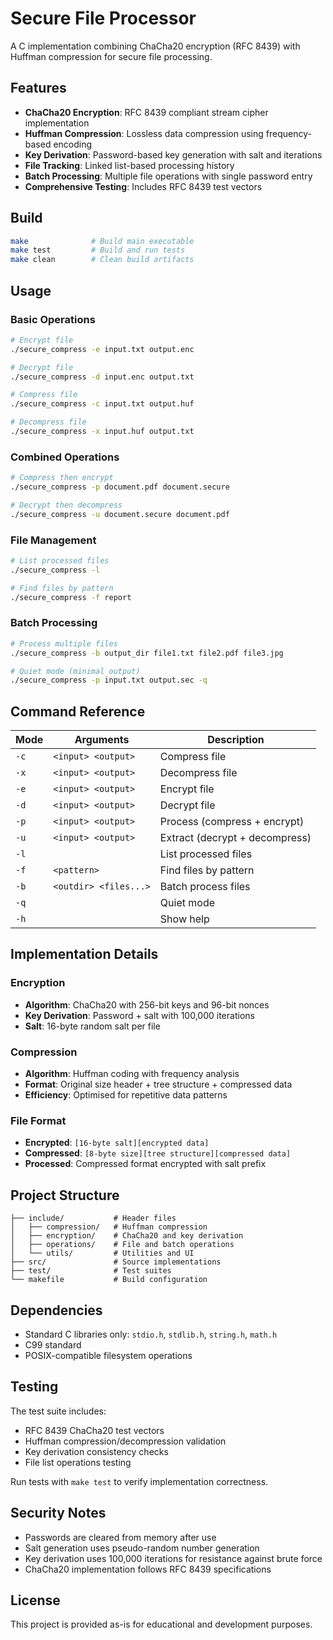 # Secure File Processor

A C implementation combining ChaCha20 encryption (RFC 8439) with Huffman compression for secure file processing.

## Features

- **ChaCha20 Encryption**: RFC 8439 compliant stream cipher implementation
- **Huffman Compression**: Lossless data compression using frequency-based encoding
- **Key Derivation**: Password-based key generation with salt and iterations  
- **File Tracking**: Linked list-based processing history
- **Batch Processing**: Multiple file operations with single password entry
- **Comprehensive Testing**: Includes RFC 8439 test vectors

## Build

```bash
make              # Build main executable
make test         # Build and run tests
make clean        # Clean build artifacts
```

## Usage

### Basic Operations
```bash
# Encrypt file
./secure_compress -e input.txt output.enc

# Decrypt file  
./secure_compress -d input.enc output.txt

# Compress file
./secure_compress -c input.txt output.huf

# Decompress file
./secure_compress -x input.huf output.txt
```

### Combined Operations
```bash
# Compress then encrypt
./secure_compress -p document.pdf document.secure

# Decrypt then decompress
./secure_compress -u document.secure document.pdf
```

### File Management
```bash
# List processed files
./secure_compress -l

# Find files by pattern
./secure_compress -f report
```

### Batch Processing
```bash
# Process multiple files
./secure_compress -b output_dir file1.txt file2.pdf file3.jpg

# Quiet mode (minimal output)
./secure_compress -p input.txt output.sec -q
```

## Command Reference

| Mode | Arguments | Description |
|------|-----------|-------------|
| `-c` | `<input> <output>` | Compress file |
| `-x` | `<input> <output>` | Decompress file |
| `-e` | `<input> <output>` | Encrypt file |
| `-d` | `<input> <output>` | Decrypt file |
| `-p` | `<input> <output>` | Process (compress + encrypt) |
| `-u` | `<input> <output>` | Extract (decrypt + decompress) |
| `-l` | | List processed files |
| `-f` | `<pattern>` | Find files by pattern |
| `-b` | `<outdir> <files...>` | Batch process files |
| `-q` | | Quiet mode |
| `-h` | | Show help |

## Implementation Details

### Encryption
- **Algorithm**: ChaCha20 with 256-bit keys and 96-bit nonces
- **Key Derivation**: Password + salt with 100,000 iterations
- **Salt**: 16-byte random salt per file

### Compression  
- **Algorithm**: Huffman coding with frequency analysis
- **Format**: Original size header + tree structure + compressed data
- **Efficiency**: Optimised for repetitive data patterns

### File Format
- **Encrypted**: `[16-byte salt][encrypted data]`
- **Compressed**: `[8-byte size][tree structure][compressed data]`
- **Processed**: Compressed format encrypted with salt prefix

## Project Structure

```
├── include/           # Header files
│   ├── compression/   # Huffman compression
│   ├── encryption/    # ChaCha20 and key derivation  
│   ├── operations/    # File and batch operations
│   └── utils/         # Utilities and UI
├── src/               # Source implementations
├── test/              # Test suites
└── makefile           # Build configuration
```

## Dependencies

- Standard C libraries only: `stdio.h`, `stdlib.h`, `string.h`, `math.h`
- C99 standard
- POSIX-compatible filesystem operations

## Testing

The test suite includes:
- RFC 8439 ChaCha20 test vectors
- Huffman compression/decompression validation
- Key derivation consistency checks
- File list operations testing

Run tests with `make test` to verify implementation correctness.

## Security Notes

- Passwords are cleared from memory after use
- Salt generation uses pseudo-random number generation
- Key derivation uses 100,000 iterations for resistance against brute force
- ChaCha20 implementation follows RFC 8439 specifications

## License

This project is provided as-is for educational and development purposes.
